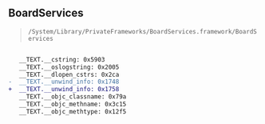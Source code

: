 ## BoardServices

> `/System/Library/PrivateFrameworks/BoardServices.framework/BoardServices`

```diff

   __TEXT.__cstring: 0x5903
   __TEXT.__oslogstring: 0x2005
   __TEXT.__dlopen_cstrs: 0x2ca
-  __TEXT.__unwind_info: 0x1748
+  __TEXT.__unwind_info: 0x1758
   __TEXT.__objc_classname: 0x79a
   __TEXT.__objc_methname: 0x3c15
   __TEXT.__objc_methtype: 0x12f5

```
